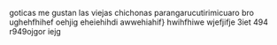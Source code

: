 goticas
me
gustan
las
viejas
chichonas
parangarucutirimicuaro bro
ughehfhihef
oehjig
eheiehihdi
awwehiahif}
hwihfhiwe
wjefjifje
3iet
494
r949ojgor
iejg